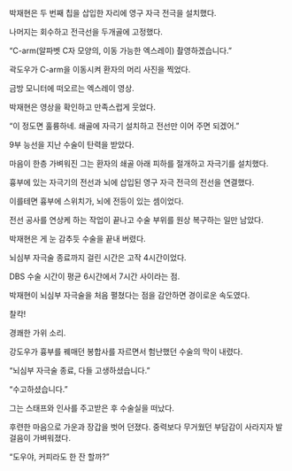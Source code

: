 박재현은 두 번째 칩을 삽입한 자리에 영구 자극 전극을 설치했다.

나머지는 회수하고 전극선을 두개골에 고정했다.

“C-arm(알파벳 C자 모양의, 이동 가능한 엑스레이) 촬영하겠습니다.”

곽도우가 C-arm을 이동시켜 환자의 머리 사진을 찍었다.

금방 모니터에 떠오르는 엑스레이 영상.

박재현은 영상을 확인하고 만족스럽게 웃었다.

“이 정도면 훌륭하네. 쇄골에 자극기 설치하고 전선만 이어 주면 되겠어.”

9부 능선을 지난 수술이 탄력을 받았다.

마음이 한층 가벼워진 그는 환자의 쇄골 아래 피하를 절개하고 자극기를 설치했다.

흉부에 있는 자극기의 전선과 뇌에 삽입된 영구 자극 전극의 전선을 연결했다.

이를테면 흉부에 스위치가, 뇌에 전등이 있는 셈이었다.

전선 공사를 연상케 하는 작업이 끝나고 수술 부위를 원상 복구하는 일만 남았다.

박재현은 게 눈 감추듯 수술을 끝내 버렸다.

뇌심부 자극술 종료까지 걸린 시간은 고작 4시간이었다.

DBS 수술 시간이 평균 6시간에서 7시간 사이라는 점.

박재현이 뇌심부 자극술을 처음 펼쳤다는 점을 감안하면 경이로운 속도였다.

찰칵!

경쾌한 가위 소리.

강도우가 흉부를 꿰매던 봉합사를 자르면서 험난했던 수술의 막이 내렸다.

“뇌심부 자극술 종료, 다들 고생하셨습니다.”

“수고하셨습니다.”

그는 스태프와 인사를 주고받은 후 수술실을 떠났다.

후련한 마음으로 가운과 장갑을 벗어 던졌다. 중력보다 무거웠던 부담감이 사라지자 발걸음이 가벼워졌다.

“도우야, 커피라도 한 잔 할까?”